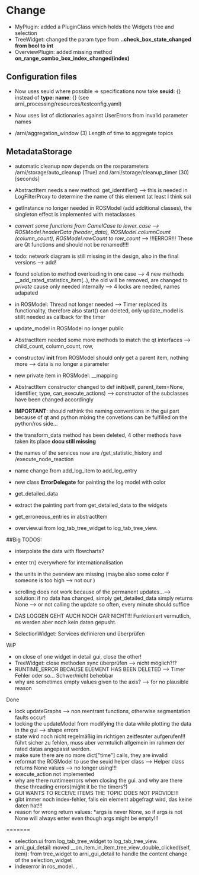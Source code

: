 Change
===

* MyPlugin: added a PluginClass which holds the Widgets tree and selection
* TreeWidget: changed the param type from **..check_box_state_changed from bool to int**
* OverviewPlugin: added missing method **on_range_combo_box_index_changed(index)**

## Configuration files
* Now uses seuid where possible
=> specifications now take **seuid**: {} instead of **type: name**: {} (see arni_processing/resources/testconfig.yaml)
* Now uses list of dictionaries against UserErrors from invalid parameter names

* /arni/aggregation_window (3) Length of time to aggregate topics

## MetadataStorage
* automatic cleanup now depends on the rosparameters /arni/storage/auto_cleanup (True) and /arni/storage/cleanup_timer (30)[seconds]


* AbstractItem needs a new method: get_identifier() --> this is needed in LogFilterProxy to determine the name of this element (at least I think so)
* getInstance no longer needed in ROSModel (add additional classes), the singleton effect is implemented with metaclasses
* *convert some functions from CamelCase to lower_case --> ROSModel.headerData (header_data), ROSModel.columnCount (column_count), ROSModel.rowCount to row_count* --> !!!ERROR!!! These are Qt functions and should not be renamed!!!!
* todo: network diagram is still missing in the design, also in the final versions --> add!
* found solution to method overloading in one case --> 4 new methods __add_rated_statistics_item(..), the old will be removed, are changed to *private* cause only needed internally --> 4 locks are needed, names adapated
* in ROSModel: Thread not longer needed --> Timer replaced its functionality, therefore also start() can deleted, only update_model is stillt needed as callback for the timer
* update_model in ROSModel no longer public
* AbstractItem needed some more methods to match the qt interfaces --> child_count, column_count, row, 
* constructor/ __init__ from ROSModel should only get a parent item, nothing more --> data is no longer a parameter
* new private item in ROSModel: __mapping
* AbstractItem constructor changed to def __init__(self, parent_item=None, identifier, type, can_execute_actions) --> constructor of the subclasses have been changed accordingly
*  **IMPORTANT**: should rethink the naming conventions in the gui part because of qt and python mixing the convetions can be fulfilled on the python/ros side...
* the transform_data method has been deleted, 4 other methods have taken its place **docu still missing**
* the names of the services now are /get_statistic_history and /execute_node_reaction
* name change from add_log_item to add_log_entry
* new class **ErrorDelegate** for painting the log model with color
* get_detailed_data 
* extract the painting part from get_detailed_data to the widgets
* get_erroneous_entries in abstractItem
* overview.ui from log_tab_tree_widget to log_tab_tree_view.

##Big TODOS:
* interpolate the data with flowcharts?
* enter tr() everywhere for internationalisation
* the units in the overview are missing (maybe also some color if someone is too high --> not our )
* scrolling does not work because of the permanent updates...--> solution: if no data has changed, simply get_detailed_data simply returns None --> or not calling the update so often, every minute should suffice

* DAS LOGGEN GEHT AUCH NOCH GAR NICHT!!! Funktioniert vermutlich, es werden aber noch kein daten gepusht.

* SelectionWidget: Services definieren und überprüfen

WiP
* on close of one widget in detail gui, close the other!
* TreeWidget: close methoden sync überprüfen --> nicht möglich?!?
* RUNTIME_ERROR BECAUSE ELEMENT HAS BEEN DELETED --> Timer Fehler oder so... Schwer/nicht behebbar
* why are sometimes empty values given to the axis? --> for no plausible reason

Done
* lock updateGraphs --> non reentrant functions, otherwise segmentation faults occur!
* locking the updateModel from modifying the data while plotting the data in the gui --> shape errors
* state wird noch nicht regelmäßig im richtigen zeitfesnter aufgerufen!!! führt sicher zu fehlen, muss aber vermtulich allgemein im rahmen der rated datas angepasst werden. 
* make sure there are no more dict["time"] calls, they are invalid
* reformat the ROSModel to use the seuid helper class --> Helper class returns None values --> no longer using!!!
* execute_action not implemented
* why are there runtimeerrors when closing the gui. and why are there these threading errors(might it be the timers?)
* GUI WANTS TO RECEIVE ITEMS THE TOPIC DOES NOT PROVIDE!!!
* gibt immer noch index-fehler, falls ein element abgefragt wird, das keine daten hat!!!
* reason for wrong return values: *args is never None, so if args is not None will always enter even though args might be empty!!!

=======
* selection.ui from log_tab_tree_widget to log_tab_tree_view.
* arni_gui_detail: moved __on_item_in_item_tree_view_double_clicked(self, item): from tree_widget to arni_gui_detail to handle the content change of the selection_widget
* indexerror in ros_model...